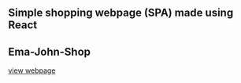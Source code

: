 ## Simple shopping webpage (SPA) made using React

## Ema-John-Shop

[view webpage](https://ema-john-shop-yba.netlify.app/)